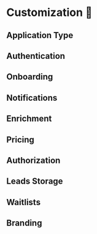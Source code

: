 # Customization 🔧

## Application Type
## Authentication
## Onboarding
## Notifications
## Enrichment
## Pricing
## Authorization
## Leads Storage
## Waitlists
## Branding
